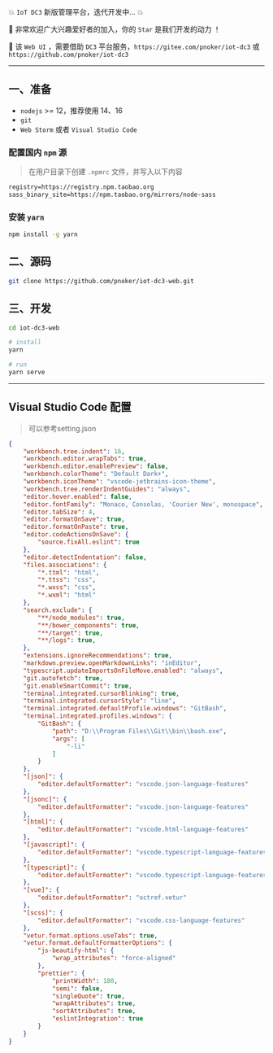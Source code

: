 :boom: `IoT DC3` 新版管理平台，迭代开发中... :boom:

:rocket: 非常欢迎广大兴趣爱好者的加入，你的 `Star` 是我们开发的动力 ！

:seedling: 该 `Web UI` ，需要借助 `DC3` 平台服务，`https://gitee.com/pnoker/iot-dc3` 或 `https://github.com/pnoker/iot-dc3`

---

## 一、准备

- `nodejs` >= 12，推荐使用 14、16
- `git`
- `Web Storm` 或者 `Visual Studio Code`

### 配置国内 `npm` 源

> 在用户目录下创建 `.npmrc` 文件，并写入以下内容

```txt
registry=https://registry.npm.taobao.org
sass_binary_site=https://npm.taobao.org/mirrors/node-sass
```

### 安装 `yarn`

```bash
npm install -g yarn
```

## 二、源码

```bash
git clone https://github.com/pnoker/iot-dc3-web.git
```

## 三、开发

```bash
cd iot-dc3-web

# install
yarn

# run
yarn serve
```

---
## Visual Studio Code 配置

> 可以参考setting.json

```json
{
    "workbench.tree.indent": 16,
    "workbench.editor.wrapTabs": true,
    "workbench.editor.enablePreview": false,
    "workbench.colorTheme": "Default Dark+",
    "workbench.iconTheme": "vscode-jetbrains-icon-theme",
    "workbench.tree.renderIndentGuides": "always",
    "editor.hover.enabled": false,
    "editor.fontFamily": "Monaco, Consolas, 'Courier New', monospace",
    "editor.tabSize": 4,
    "editor.formatOnSave": true,
    "editor.formatOnPaste": true,
    "editor.codeActionsOnSave": {
        "source.fixAll.eslint": true
    },
    "editor.detectIndentation": false,
    "files.associations": {
        "*.ttml": "html",
        "*.ttss": "css",
        "*.wxss": "css",
        "*.wxml": "html"
    },
    "search.exclude": {
        "**/node_modules": true,
        "**/bower_components": true,
        "**/target": true,
        "**/logs": true,
    },
    "extensions.ignoreRecommendations": true,
    "markdown.preview.openMarkdownLinks": "inEditor",
    "typescript.updateImportsOnFileMove.enabled": "always",
    "git.autofetch": true,
    "git.enableSmartCommit": true,
    "terminal.integrated.cursorBlinking": true,
    "terminal.integrated.cursorStyle": "line",
    "terminal.integrated.defaultProfile.windows": "GitBash",
    "terminal.integrated.profiles.windows": {
        "GitBash": {
            "path": "D:\\Program Files\\Git\\bin\\bash.exe",
            "args": [
                "-li"
            ]
        }
    },
    "[json]": {
        "editor.defaultFormatter": "vscode.json-language-features"
    },
    "[jsonc]": {
        "editor.defaultFormatter": "vscode.json-language-features"
    },
    "[html]": {
        "editor.defaultFormatter": "vscode.html-language-features"
    },
    "[javascript]": {
        "editor.defaultFormatter": "vscode.typescript-language-features"
    },
    "[typescript]": {
        "editor.defaultFormatter": "vscode.typescript-language-features"
    },
    "[vue]": {
        "editor.defaultFormatter": "octref.vetur"
    },
    "[scss]": {
        "editor.defaultFormatter": "vscode.css-language-features"
    },
    "vetur.format.options.useTabs": true,
    "vetur.format.defaultFormatterOptions": {
        "js-beautify-html": {
            "wrap_attributes": "force-aligned"
        },
        "prettier": {
            "printWidth": 180,
            "semi": false,
            "singleQuote": true,
            "wrapAttributes": true,
            "sortAttributes": true,
            "eslintIntegration": true
        }
    }
}
```
